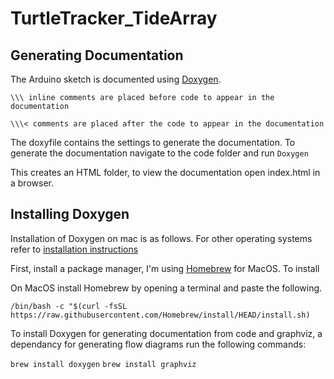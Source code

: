 # TurtleTracker_TideArray


## Generating Documentation
The Arduino sketch is documented using [Doxygen](https://www.doxygen.nl/index.html).


`\\\ inline comments are placed before code to appear in the documentation`

`\\\< comments are placed after the code to appear in the documentation`

The doxyfile contains the settings to generate the documentation. To generate the documentation navigate to the code folder and run `Doxygen`

This creates an HTML folder, to view the documentation open index.html in a browser.


## Installing Doxygen

Installation of Doxygen on mac is as follows. For other operating systems refer to [installation instructions](https://www.doxygen.nl/manual/install.html)

First, install a package manager, I'm using [Homebrew](http://brew.sh) for MacOS. To install

On MacOS install Homebrew by opening a terminal and paste the following.


`/bin/bash -c "$(curl -fsSL https://raw.githubusercontent.com/Homebrew/install/HEAD/install.sh)`

To install Doxygen for generating documentation from code and graphviz, a dependancy for generating flow diagrams run the following commands:


`brew install doxygen`
`brew install graphviz`
